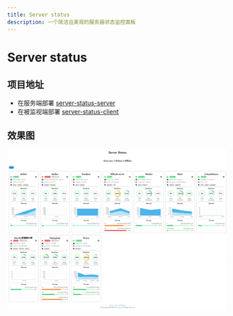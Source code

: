 ```yaml
---
title: Server status
description: 一个简洁且美观的服务器状态监控面板
---
```

# Server status

## 项目地址

- 在服务端部署 [server-status-server](https://github.com/snowykami/server-status-server)
- 在被监视端部署 [server-status-client](https://github.com/snowykami/server-status-client)

## 效果图

![效果图](./img/server-status-demo.jpeg)

